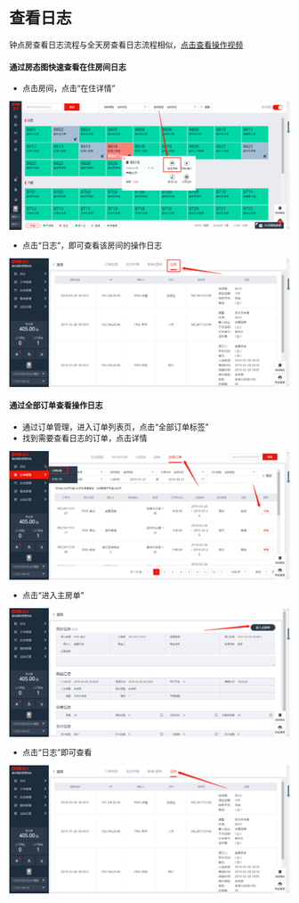 # 查看日志

钟点房查看日志流程与全天房查看日志流程相似，[点击查看操作视频](http://crs-pms-vidio.oss-cn-beijing.aliyuncs.com/%E9%92%9F%E7%82%B9%E6%88%BF%E6%97%A5%E5%BF%97.mp4)

#### 通过房态图快速查看在住房间日志

* 点击房间，点击“在住详情”

![](../../.gitbook/assets/image%20%28348%29.png)

* 点击“日志”，即可查看该房间的操作日志

![](../../.gitbook/assets/image%20%28179%29.png)

#### 通过全部订单查看操作日志

* 通过订单管理，进入订单列表页，点击“全部订单标签”
* 找到需要查看日志的订单，点击详情

![](../../.gitbook/assets/image%20%28154%29.png)

* 点击“进入主房单”

![](../../.gitbook/assets/image%20%28569%29.png)

* 点击“日志”即可查看

![](../../.gitbook/assets/image%20%2898%29.png)

